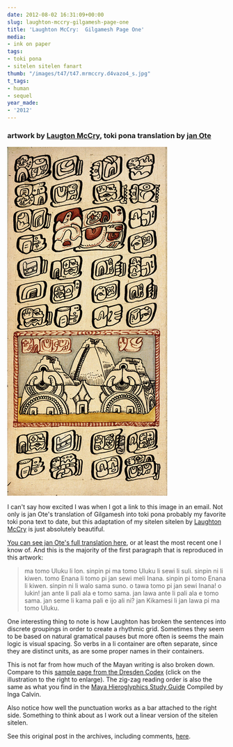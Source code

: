 ```yaml
---
date: 2012-08-02 16:31:09+00:00
slug: laughton-mccry-gilgamesh-page-one
title: 'Laughton McCry:  Gilgamesh Page One'
media:
- ink on paper
tags:
- toki pona
- sitelen sitelen fanart
thumb: "/images/t47/t47.mrmccry.d4vazo4_s.jpg"
t_tags:
- human
- sequel
year_made:
- '2012'
---
```


### artwork by [Laugton McCry](http://mrmccry.deviantart.com/#/d4vazo4), toki pona translation by [jan Ote](http://tokipl.wikidot.com/tptext:jan-kikamesi-1)

![Gilgamesh by Laughton McCry](/images/t47/t47.mrmccry.d4vazo4_m.jpg)

I can't say how excited I was when I got a link to this image in an email. Not only is jan Ote's translation of Gilgamesh into toki pona probably my favorite toki pona text to date, but this adaptation of my sitelen sitelen by [Laughton McCry](http://mrmccry.deviantart.com/#/d4vazo4) is just absolutely beautiful.

[You can see jan Ote's full translation here](http://tokipl.wikidot.com/tptext:jan-kikamesi-1), or at least the most recent one I know of. And this is the majority of the first paragraph that is reproduced in this artwork:

> ma tomo Uluku li lon. sinpin pi ma tomo Uluku li sewi li suli. sinpin ni li kiwen. tomo Enana li tomo pi jan sewi meli Inana. sinpin pi tomo Enana li kiwen. sinpin ni li walo sama suno. o tawa tomo pi jan sewi Inana! o lukin! jan ante li pali ala e tomo sama. jan lawa ante li pali ala e tomo sama. jan seme li kama pali e ijo ali ni? jan Kikamesi li jan lawa pi ma tomo Uluku.

One interesting thing to note is how Laughton has broken the sentences into discrete groupings in order to create a rhythmic grid.  Sometimes they seem to be based on natural gramatical pauses but more often is seems the main logic is visual spacing.  So verbs in a li container are often separate, since they are distinct units, as are some proper names in their containers.

This is not far from how much of the Mayan writing is also broken down.  Compare to this [sample page from the Dresden Codex](http://www.famsi.org/research/graz/dresdensis/img_page13.html) (click on the illustration to the right to enlarge). The zig-zag reading order is also the same as what you find in the [Maya Hieroglyphics Study Guide](http://www.famsi.org/mayawriting/calvin/index.html) Compiled by Inga Calvin.

Also notice how well the punctuation works as a bar attached to the right side. Something to think about as I work out a linear version of the sitelen sitelen.

See this original post in the archives, including comments, [here](/archive/2012/artworks_laughton-mccry-gilgamesh-page-one.html).

